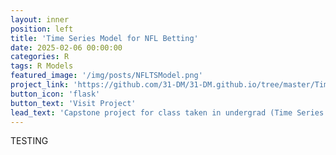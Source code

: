 ```yaml
---
layout: inner
position: left
title: 'Time Series Model for NFL Betting'
date: 2025-02-06 00:00:00
categories: R
tags: R Models
featured_image: '/img/posts/NFLTSModel.png'
project_link: 'https://github.com/31-DM/31-DM.github.io/tree/master/TimeSeries'
button_icon: 'flask'
button_text: 'Visit Project'
lead_text: 'Capstone project for class taken in undergrad (Time Series Modeling for Business)'
---
```


TESTING
